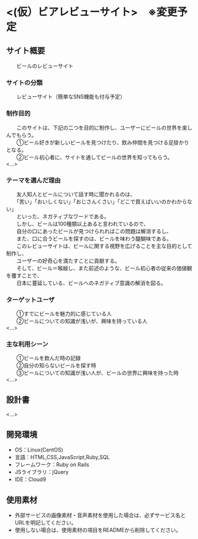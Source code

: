 # <(仮）ビアレビューサイト>　※変更予定

## サイト概要
　　ビールのレビューサイト
　　
### サイトの分類
　　レビューサイト（簡単なSNS機能も付与予定）
　　
### 制作目的
　　このサイトは、下記の二つを目的に制作し、ユーザーにビールの世界を楽しんでもらう。<br>
　　①ビール好きが新しいビールを見つけたり、飲み仲間を見つける足掛かりとなる。<br>
　　②ビール初心者に、サイトを通してビールの世界を知ってもらう。<br>
<...>

### テーマを選んだ理由
　　友人知人とビールについて話す時に聞かれるのは、<br>
　　「苦い」「おいしくない」「おじさんくさい」「どこで買えばいいのかわからない」<br>
　　といった、ネガティブなワードである。<br>
　　しかし、ビールは100種類以上あると言われているので、<br>
　　自分の口にあったビールが見つけられればこの問題は解消するし、<br>
　　また、口に合うビールを探すのは、ビールを味わう醍醐味である。<br>
　　このレビューサイトは、ビールに関する視野を広げることを主な目的として制作し、<br>
　　ユーザーの好奇心を満たすことに貢献する。<br>
　　そして、ビール＝喉越し、また前述のような、ビール初心者の従来の価値観を覆すことで、<br>
　　日本に蔓延している、ビールへのネガティブ意識の解消を図る。<br>

### ターゲットユーザ
　　①すでにビールを魅力的に感じている人<br>
　　②ビールについての知識が浅いが、興味を持っている人<br>
<...>

### 主な利用シーン
　　①ビールを飲んだ時の記録<br>
　　②自分の知らないビールを探す時<br>
　　③ビールについての知識が浅い人が、ビールの世界に興味を持った時<br>
<...>

## 設計書
<...>

## 開発環境
- OS：Linux(CentOS)
- 言語：HTML,CSS,JavaScript,Ruby,SQL
- フレームワーク：Ruby on Rails
- JSライブラリ：jQuery
- IDE：Cloud9

## 使用素材
- 外部サービスの画像素材・音声素材を使用した場合は、必ずサービス名とURLを明記してください。
- 使用しない場合は、使用素材の項目をREADMEから削除してください。
